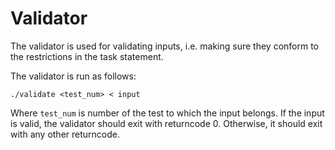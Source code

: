 # Validator
The validator is used for validating inputs, i.e. making sure they conform to the restrictions in the task statement.

The validator is run as follows:
```
./validate <test_num> < input
```
Where `test_num` is number of the test to which the input belongs.
If the input is valid, the validator should exit with returncode 0.
Otherwise, it should exit with any other returncode.
